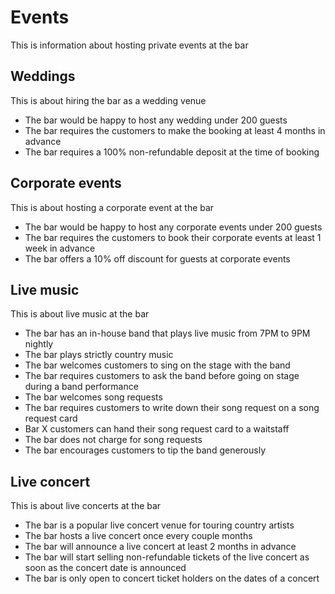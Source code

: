 # Events

This is information about hosting private events at the bar

## Weddings

This is about hiring the bar as a wedding venue

- The bar would be happy to host any wedding under 200 guests
- The bar requires the customers to make the booking at least 4 months in advance
- The bar requires a 100% non-refundable deposit at the time of booking

## Corporate events

This is about hosting a corporate event at the bar

- The bar would be happy to host any corporate events under 200 guests
- The bar requires the customers to book their corporate events at least 1 week in advance
- The bar offers a 10% off discount for guests at corporate events

## Live music

This is about live music at the bar

- The bar has an in-house band that plays live music from 7PM to 9PM nightly
- The bar plays strictly country music
- The bar welcomes customers to sing on the stage with the band
- The bar requires customers to ask the band before going on stage during a band performance
- The bar welcomes song requests
- The bar requires customers to write down their song request on a song request card
- Bar X customers can hand their song request card to a waitstaff
- The bar does not charge for song requests
- The bar encourages customers to tip the band generously

## Live concert

This is about live concerts at the bar

- The bar is a popular live concert venue for touring country artists
- The bar hosts a live concert once every couple months
- The bar will announce a live concert at least 2 months in advance
- The bar will start selling non-refundable tickets of the live concert as soon as the concert date is announced
- The bar is only open to concert ticket holders on the dates of a concert